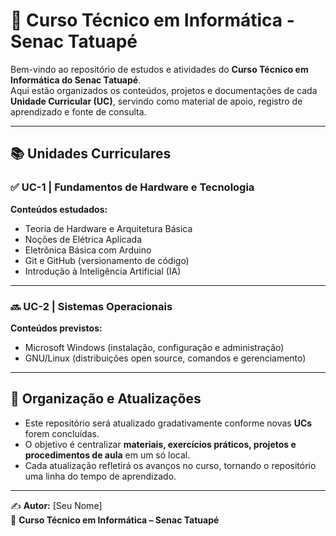 # 📘 Curso Técnico em Informática - Senac Tatuapé

Bem-vindo ao repositório de estudos e atividades do **Curso Técnico em Informática do Senac Tatuapé**.  
Aqui estão organizados os conteúdos, projetos e documentações de cada **Unidade Curricular (UC)**, servindo como material de apoio, registro de aprendizado e fonte de consulta.

---

## 📚 Unidades Curriculares

### ✅ UC-1 | Fundamentos de Hardware e Tecnologia
**Conteúdos estudados:**
- Teoria de Hardware e Arquitetura Básica  
- Noções de Elétrica Aplicada  
- Eletrônica Básica com Arduino  
- Git e GitHub (versionamento de código)  
- Introdução à Inteligência Artificial (IA)  

---

### 🔜 UC-2 | Sistemas Operacionais
**Conteúdos previstos:**
- Microsoft Windows (instalação, configuração e administração)  
- GNU/Linux (distribuições open source, comandos e gerenciamento)  

---

## 📌 Organização e Atualizações
- Este repositório será atualizado gradativamente conforme novas **UCs** forem concluídas.  
- O objetivo é centralizar **materiais, exercícios práticos, projetos e procedimentos de aula** em um só local.  
- Cada atualização refletirá os avanços no curso, tornando o repositório uma linha do tempo de aprendizado.  

---

✍️ **Autor:** [Seu Nome]  
🏫 **Curso Técnico em Informática – Senac Tatuapé**

